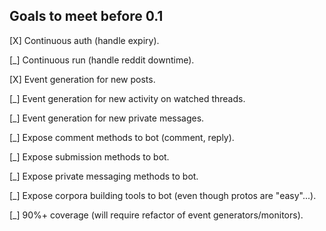 Goals to meet before 0.1
------------------------

[X] Continuous auth (handle expiry).

[_] Continuous run (handle reddit downtime).

[X] Event generation for new posts.

[_] Event generation for new activity on watched threads.

[_] Event generation for new private messages.

[_] Expose comment methods to bot (comment, reply).

[_] Expose submission methods to bot.

[_] Expose private messaging methods to bot.

[_] Expose corpora building tools to bot (even though protos are "easy"...).

[_] 90%+ coverage (will require refactor of event generators/monitors).
